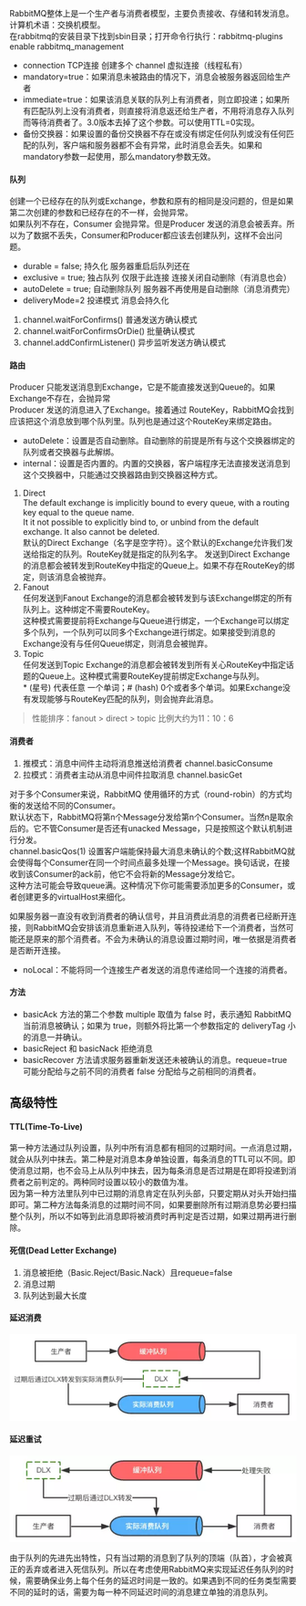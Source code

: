 RabbitMQ整体上是一个生产者与消费者模型，主要负责接收、存储和转发消息。计算机术语：交换机模型。  
在rabbitmq的安装目录下找到sbin目录；打开命令行执行：rabbitmq-plugins enable rabbitmq_management
- connection TCP连接 创建多个 channel 虚拟连接（线程私有）
- mandatory=true：如果消息未被路由的情况下，消息会被服务器返回给生产者
- immediate=true：如果该消息关联的队列上有消费者，则立即投递；如果所有匹配队列上没有消费者，则直接将消息返还给生产者，不用将消息存入队列而等待消费者了。3.0版本去掉了这个参数。可以使用TTL=0实现。
- 备份交换器：如果设置的备份交换器不存在或没有绑定任何队列或没有任何匹配的队列，客户端和服务器都不会有异常，此时消息会丢失。如果和mandatory参数一起使用，那么mandatory参数无效。
#### 队列
创建一个已经存在的队列或Exchange，参数和原有的相同是没问题的，但是如果第二次创建的参数和已经存在的不一样，会抛异常。  
如果队列不存在，Consumer 会抛异常。但是Producer 发送的消息会被丢弃。所以为了数据不丢失，Consumer和Producer都应该去创建队列，这样不会出问题。
- durable = false;  持久化 服务器重启后队列还在
- exclusive = true;  独占队列 仅限于此连接 连接关闭自动删除（有消息也会）
- autoDelete = true;  自动删除队列 服务器不再使用是自动删除（消息消费完）
- deliveryMode=2 投递模式 消息会持久化

1. channel.waitForConfirms() 普通发送方确认模式
2. channel.waitForConfirmsOrDie() 批量确认模式
3. channel.addConfirmListener() 异步监听发送方确认模式
#### 路由
Producer 只能发送消息到Exchange，它是不能直接发送到Queue的。如果Exchange不存在，会抛异常  
Producer 发送的消息进入了Exchange。接着通过 RouteKey，RabbitMQ会找到应该把这个消息放到哪个队列里。队列也是通过这个RouteKey来绑定路由。
- autoDelete：设置是否自动删除。自动删除的前提是所有与这个交换器绑定的队列或者交换器与此解绑。
- internal：设置是否内置的。内置的交换器，客户端程序无法直接发送消息到这个交换器中，只能通过交换器路由到交换器这种方式。
1. Direct  
The default exchange is implicitly bound to every queue, with a routing key equal to the queue name.  
It it not possible to explicitly bind to, or unbind from the default exchange. It also cannot be deleted.  
默认的Direct Exchange（名字是空字符）。这个默认的Exchange允许我们发送给指定的队列。RouteKey就是指定的队列名字。
发送到Direct Exchange的消息都会被转发到RouteKey中指定的Queue上。如果不存在RouteKey的绑定，则该消息会被抛弃。
2. Fanout  
任何发送到Fanout Exchange的消息都会被转发到与该Exchange绑定的所有队列上。这种绑定不需要RouteKey。  
这种模式需要提前将Exchange与Queue进行绑定，一个Exchange可以绑定多个队列，一个队列可以同多个Exchange进行绑定。如果接受到消息的Exchange没有与任何Queue绑定，则消息会被抛弃。
3. Topic  
任何发送到Topic Exchange的消息都会被转发到所有关心RouteKey中指定话题的Queue上。这种模式需要RouteKey提前绑定Exchange与队列。  
\* (星号) 代表任意 一个单词；# (hash) 0个或者多个单词。如果Exchange没有发现能够与RouteKey匹配的队列，则会抛弃此消息。
> 性能排序：fanout > direct > topic 比例大约为11：10：6
#### 消费者
1. 推模式：消息中间件主动将消息推送给消费者 channel.basicConsume
2. 拉模式：消费者主动从消息中间件拉取消息 channel.basicGet

对于多个Consumer来说，RabbitMQ 使用循环的方式（round-robin）的方式均衡的发送给不同的Consumer。  
默认状态下，RabbitMQ将第n个Message分发给第n个Consumer。当然n是取余后的。它不管Consumer是否还有unacked Message，只是按照这个默认机制进行分发。  
channel.basicQos(1) 设置客户端能保持最大消息未确认的个数;这样RabbitMQ就会使得每个Consumer在同一个时间点最多处理一个Message。换句话说，在接收到该Consumer的ack前，他它不会将新的Message分发给它。  
这种方法可能会导致queue满。这种情况下你可能需要添加更多的Consumer，或者创建更多的virtualHost来细化。

如果服务器一直没有收到消费者的确认信号，并且消费此消息的消费者已经断开连接，则RabbitMQ会安排该消息重新进入队列，等待投递给下一个消费者，当然可能还是原来的那个消费者。不会为未确认的消息设置过期时间，唯一依据是消费者是否断开连接。
- noLocal：不能将同一个连接生产者发送的消息传递给同一个连接的消费者。
#### 方法
- basicAck 方法的第二个参数 multiple 取值为 false 时，表示通知 RabbitMQ 当前消息被确认；如果为 true，则额外将比第一个参数指定的 deliveryTag 小的消息一并确认。
- basicReject 和 basicNack 拒绝消息
- basicRecover 方法请求服务器重新发送还未被确认的消息。requeue=true 可能分配给与之前不同的消费者 false 分配给与之前相同的消费者。

## 高级特性
#### TTL(Time-To-Live)
第一种方法通过队列设置，队列中所有消息都有相同的过期时间。一点消息过期，就会从队列中抹去。第二种是对消息本身单独设置，每条消息的TTL可以不同。即使消息过期，也不会马上从队列中抹去，因为每条消息是否过期是在即将投递到消费者之前判定的。两种同时设置以较小的数值为准。  
因为第一种方法里队列中已过期的消息肯定在队列头部，只要定期从对头开始扫描即可。第二种方法每条消息的过期时间不同，如果要删除所有过期消息势必要扫描整个队列，所以不如等到此消息即将被消费时再判定是否过期，如果过期再进行删除。
#### 死信(Dead Letter Exchange)
1. 消息被拒绝（Basic.Reject/Basic.Nack）且requeue=false
2. 消息过期
3. 队列达到最大长度
#### 延迟消费
![](img/延迟消费.png)
#### 延迟重试
![](img/延迟重试.png)

由于队列的先进先出特性，只有当过期的消息到了队列的顶端（队首），才会被真正的丢弃或者进入死信队列。所以在考虑使用RabbitMQ来实现延迟任务队列的时候，需要确保业务上每个任务的延迟时间是一致的。如果遇到不同的任务类型需要不同的延时的话，需要为每一种不同延迟时间的消息建立单独的消息队列。
